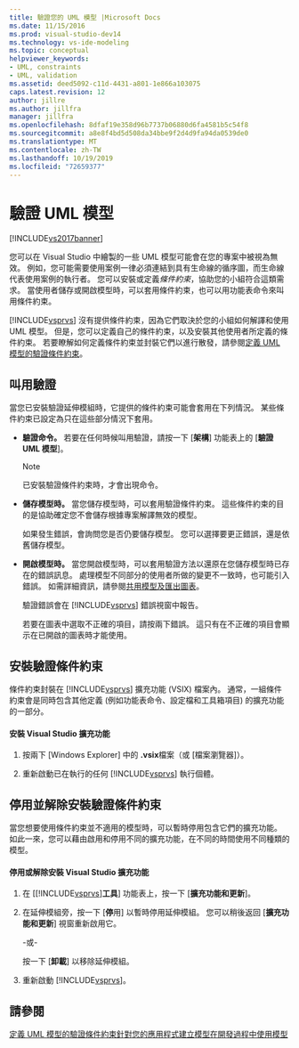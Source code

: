 ```yaml
---
title: 驗證您的 UML 模型 |Microsoft Docs
ms.date: 11/15/2016
ms.prod: visual-studio-dev14
ms.technology: vs-ide-modeling
ms.topic: conceptual
helpviewer_keywords:
- UML, constraints
- UML, validation
ms.assetid: deed5092-c11d-4431-a801-1e866a103075
caps.latest.revision: 12
author: jillre
ms.author: jillfra
manager: jillfra
ms.openlocfilehash: 8dfaf19e358d96b7737b06880d6fa4581b5c54f8
ms.sourcegitcommit: a8e8f4bd5d508da34bbe9f2d4d9fa94da0539de0
ms.translationtype: MT
ms.contentlocale: zh-TW
ms.lasthandoff: 10/19/2019
ms.locfileid: "72659377"
---
```

# <a name="validate-your-uml-model"></a>驗證 UML 模型
[!INCLUDE[vs2017banner](../includes/vs2017banner.md)]

您可以在 Visual Studio 中繪製的一些 UML 模型可能會在您的專案中被視為無效。 例如，您可能需要使用案例一律必須連結到具有生命線的循序圖，而生命線代表使用案例的執行者。 您可以安裝或定義*條件約束*，協助您的小組符合這類需求。 當使用者儲存或開啟模型時，可以套用條件約束，也可以用功能表命令來叫用條件約束。

 [!INCLUDE[vsprvs](../includes/vsprvs-md.md)] 沒有提供條件約束，因為它們取決於您的小組如何解譯和使用 UML 模型。 但是，您可以定義自己的條件約束，以及安裝其他使用者所定義的條件約束。 若要瞭解如何定義條件約束並封裝它們以進行散發，請參閱[定義 UML 模型的驗證條件約束](../modeling/define-validation-constraints-for-uml-models.md)。

## <a name="invoking-validation"></a>叫用驗證
 當您已安裝驗證延伸模組時，它提供的條件約束可能會套用在下列情況。 某些條件約束已設定為只在這些部分情況下套用。

- **驗證命令。** 若要在任何時候叫用驗證，請按一下 [**架構**] 功能表上的 [**驗證 UML 模型**]。

  > [!NOTE]
  > 已安裝驗證條件約束時，才會出現命令。

- **儲存模型時。** 當您儲存模型時，可以套用驗證條件約束。 這些條件約束的目的是協助確定您不會儲存根據專案解譯無效的模型。

   如果發生錯誤，會詢問您是否仍要儲存模型。 您可以選擇要更正錯誤，還是依舊儲存模型。

- **開啟模型時。** 當您開啟模型時，可以套用驗證方法以還原在您儲存模型時已存在的錯誤訊息。 處理模型不同部分的使用者所做的變更不一致時，也可能引入錯誤。 如需詳細資訊，請參閱[共用模型及匯出圖表](../modeling/share-models-and-exporting-diagrams.md)。

  驗證錯誤會在 [!INCLUDE[vsprvs](../includes/vsprvs-md.md)] 錯誤視窗中報告。

  若要在圖表中選取不正確的項目，請按兩下錯誤。 這只有在不正確的項目會顯示在已開啟的圖表時才能使用。

## <a name="installing-validation-constraints"></a>安裝驗證條件約束
 條件約束封裝在 [!INCLUDE[vsprvs](../includes/vsprvs-md.md)] 擴充功能 (VSIX) 檔案內。 通常，一組條件約束會是同時包含其他定義 (例如功能表命令、設定檔和工具箱項目) 的擴充功能的一部分。

#### <a name="to-install-a-visual-studio-extension"></a>安裝 Visual Studio 擴充功能

1. 按兩下 [Windows Explorer] 中的 **.vsix**檔案（或 [檔案瀏覽器]）。

2. 重新啟動已在執行的任何 [!INCLUDE[vsprvs](../includes/vsprvs-md.md)] 執行個體。

## <a name="disabling-and-uninstalling-validation-constraints"></a>停用並解除安裝驗證條件約束
 當您想要使用條件約束並不適用的模型時，可以暫時停用包含它們的擴充功能。 如此一來，您可以藉由啟用和停用不同的擴充功能，在不同的時間使用不同種類的模型。

#### <a name="to-disable-or-uninstall-a-visual-studio-extension"></a>停用或解除安裝 Visual Studio 擴充功能

1. 在 [[!INCLUDE[vsprvs](../includes/vsprvs-md.md)]**工具**] 功能表上，按一下 [**擴充功能和更新**]。

2. 在延伸模組旁，按一下 [**停**用] 以暫時停用延伸模組。 您可以稍後返回 [**擴充功能和更新**] 視窗重新啟用它。

     \-或-

     按一下 [**卸載**] 以移除延伸模組。

3. 重新啟動 [!INCLUDE[vsprvs](../includes/vsprvs-md.md)]。

## <a name="see-also"></a>請參閱
 [定義 UML 模型的驗證條件約束針對](../modeling/define-validation-constraints-for-uml-models.md)[您的應用程式建立模型](../modeling/create-models-for-your-app.md)[在開發過程中使用模型](../modeling/use-models-in-your-development-process.md)
